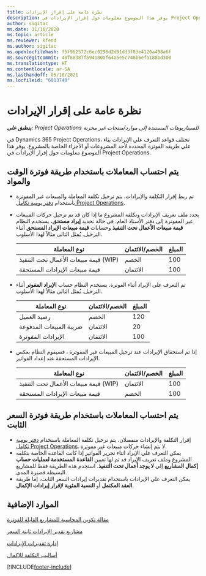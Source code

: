 ```yaml
---
title: نظرة عامة على إقرار الإيرادات
description: يوفر هذا الموضوع معلومات حول إقرار الإيرادات في Project Operations.
author: sigitac
ms.date: 11/16/2020
ms.topic: article
ms.reviewer: kfend
ms.author: sigitac
ms.openlocfilehash: f5f962572c6ec0298d2d91d33f83e4120a498a6f
ms.sourcegitcommit: 40f68387f594180af64a5e5c748b6efa188bd300
ms.translationtype: HT
ms.contentlocale: ar-SA
ms.lasthandoff: 05/10/2021
ms.locfileid: "6013740"
---
```

# <a name="revenue-recognition-overview"></a>نظرة عامة على إقرار الإيرادات

_**ينطبق على:** Project Operations للسيناريوهات المستندة إلى موارد/منتجات غير مخزنة‬_

في Dynamics 365 Project Operations، تختلف قواعد التعرف علي الإيرادات بناء علي طريقه الفوترة المحددة لأحد المشروعات أو الأجزاء الخاصة بالمشروع. يوفر هذا الموضوع معلومات حول إقرار الإيرادات في Project Operations.

## <a name="transactions-accounted-using-time-and-material-billing-method"></a>يتم احتساب المعاملات باستخدام طريقة فوترة الوقت والمواد

- تم ربط إقرار التكلفة والإيرادات. يتم ترحيل تكلفة المعاملة والمبيعات غير المفوترة باستخدام [دفتر يومية تكامل Project Operations](../project-accounting/project-operations-integration-journal.md).
- يحدد ملف تعريف الإيرادات وتكلفة المشروع ما إذا كان قد تم ترحيل حركات المبيعات غير المفوترة إلى دفتر الأستاذ العام. في حالة تحديد **إيراد مستحق**، يستخدم النظام **قيمة مبيعات الأعمال تحت التنفيذ** وحسابات **قيمة مبيعات الإيراد المستحق** أثناء الترحيل. يُمثل التالي مثالاً لهذا الأسلوب.  

  | نوع المعاملة | الخصم/الائتمان | المبلغ |
  | --- | --- | --- |
  | قيمة مبيعات الأعمال تحت التنفيذ (WIP) | الخصم | 100 |
  | قيمة مبيعات الإيرادات المستحقة | الائتمان | 100 |

- تم التعرف على الإيراد أثناء الفوترة. يستخدم النظام حساب **الإيراد المفوتر** أثناء الترحيل. يُمثل التالي مثالاً لهذا الأسلوب.  

  | نوع المعاملة | الخصم/الائتمان | المبلغ |
  | --- | --- | --- |
  | رصيد العميل | الخصم | 120 |
  | ضريبة المبيعات المدفوعة | الائتمان | 20 |
  | الإيرادات المفوترة | الائتمان | 100 |

- إذا تم استحقاق الإيرادات عند ترحيل المبيعات غير المفوترة ، فسيقوم النظام بعكس الإيرادات المستحقة عند إعداد الفواتير.

  | نوع المعاملة | الخصم/الائتمان | المبلغ |
  | --- | --- | --- |
  | قيمة مبيعات الأعمال تحت التنفيذ (WIP) | الائتمان | 100 |
  | قيمة مبيعات الإيرادات المستحقة | الخصم | 100 |

## <a name="transactions-accounted-using-the-fixed-price-billing-method"></a>يتم احتساب المعاملات باستخدام طريقة فوترة السعر الثابت

- إقرار التكلفة والإيرادات منفصلان. يتم ترحيل تكلفة المعاملة باستخدام [دفتر يومية تكامل Project Operations](../project-accounting/project-operations-integration-journal.md). لا يتم إنشاء حركات مبيعات غير مفوترة.
- يمكن التعرف علي الإيراد اثناء تحرير الفواتير إذا كانت القاعدة الخاصة بتكلفه المشروع وملف تعريف الإيراد قد تم لها تعيين **القاعدة المستخدمة لعمليات حساب إكمال المشاريع** إلى **لا يوجد أعمال تحت التنفيذ**. استخدم هذه الطريقة فقط للمشاريع البسيطة قصيرة المدى.
- يمكن التعرف علي الإيرادات باستخدام تقديرات إيرادات السعر الثابت، إما طريقة **العقد المكتمل** أو **النسبة المئوية لإقرار إيرادات الإكمال**.

## <a name="additional-resources"></a>الموارد الإضافية
[مقالة تكوين المحاسبة للمشاريع القابلة للفوترة](../project-accounting/configure-accounting-billable-projects.md)

[مشاريع تقدير الإيرادات ثابتة السعر](rev-rec-percentage-completion-method.md)

[إدارة تقديرات الإيرادات](rev-rec-completed-contract-method.md)

[أساليب التكلفة للإكمال](cost-complete-methods.md)


[!INCLUDE[footer-include](../includes/footer-banner.md)]